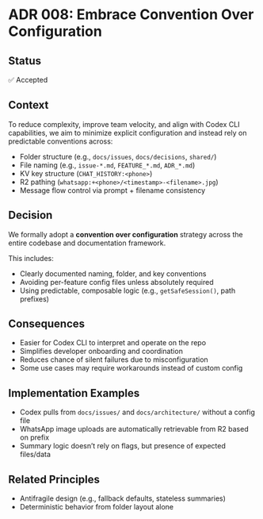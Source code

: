 # ADR 008: Embrace Convention Over Configuration

## Status

✅ Accepted

## Context

To reduce complexity, improve team velocity, and align with Codex CLI capabilities, we aim to minimize explicit configuration and instead rely on predictable conventions across:

- Folder structure (e.g., `docs/issues`, `docs/decisions`, `shared/`)
- File naming (e.g., `issue-*.md`, `FEATURE_*.md`, `ADR_*.md`)
- KV key structure (`CHAT_HISTORY:<phone>`)
- R2 pathing (`whatsapp:+<phone>/<timestamp>-<filename>.jpg`)
- Message flow control via prompt + filename consistency

## Decision

We formally adopt a **convention over configuration** strategy across the entire codebase and documentation framework.

This includes:

- Clearly documented naming, folder, and key conventions
- Avoiding per-feature config files unless absolutely required
- Using predictable, composable logic (e.g., `getSafeSession()`, path prefixes)

## Consequences

- Easier for Codex CLI to interpret and operate on the repo
- Simplifies developer onboarding and coordination
- Reduces chance of silent failures due to misconfiguration
- Some use cases may require workarounds instead of custom config

## Implementation Examples

- Codex pulls from `docs/issues/` and `docs/architecture/` without a config file
- WhatsApp image uploads are automatically retrievable from R2 based on prefix
- Summary logic doesn’t rely on flags, but presence of expected files/data

## Related Principles

- Antifragile design (e.g., fallback defaults, stateless summaries)
- Deterministic behavior from folder layout alone
